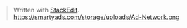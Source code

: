 <!DOCTYPE html>
<html>

<head>
  <meta charset="utf-8">
  <meta name="viewport" content="width=device-width, initial-scale=1.0">
  <title>main.md</title>
  <link rel="stylesheet" href="https://stackedit.io/style.css" />
</head>

<body class="stackedit">
  <div class="stackedit__html"><blockquote>
<p>Written with <a href="https://stackedit.io/">StackEdit</a>.<br>
<a href="https://smartyads.com/storage/uploads/Ad-Network.png">https://smartyads.com/storage/uploads/Ad-Network.png</a></p>
</blockquote>
</div>
</body>

</html>
<!--stackedit_data:
eyJoaXN0b3J5IjpbLTQ4MTIzNzRdfQ==
-->